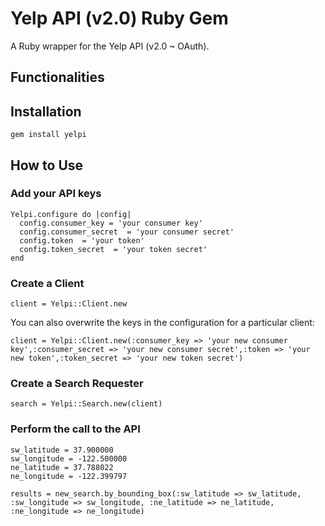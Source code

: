 # Yelp API (v2.0) Ruby Gem
A Ruby wrapper for the Yelp API (v2.0 ~ OAuth). 

## Functionalities


## Installation
    gem install yelpi

## How to Use

### Add your API keys 

    Yelpi.configure do |config|
      config.consumer_key = 'your consumer key'
      config.consumer_secret  = 'your consumer secret' 
      config.token  = 'your token' 
      config.token_secret  = 'your token secret' 
    end

### Create a Client

    client = Yelpi::Client.new

You can also overwrite the keys in the configuration for a particular client:

    client = Yelpi::Client.new(:consumer_key => 'your new consumer key',:consumer_secret => 'your new consumer secret',:token => 'your new token',:token_secret => 'your new token secret')

### Create a Search Requester

    search = Yelpi::Search.new(client)

### Perform the call to the API

    sw_latitude = 37.900000
    sw_longitude = -122.500000
    ne_latitude = 37.788022
    ne_longitude = -122.399797

    results = new_search.by_bounding_box(:sw_latitude => sw_latitude, :sw_longitude => sw_longitude, :ne_latitude => ne_latitude, :ne_longitude => ne_longitude)

